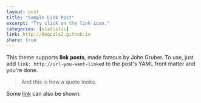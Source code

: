 ```yaml
---
layout: post
title: "Sample Link Post"
excerpt: "Try click on the link icon."
categories: [statistic]
link: http://0equals2.github.io
share: true
---
```


This theme supports **link posts**, made famous by John Gruber. To use, just add `link: http://url-you-want-linked` to the post's YAML front matter and you're done.

> And this is how a quote looks.

Some [link](http://renyuanz.github.io) can also be shown.
